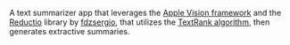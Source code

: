 A text summarizer app that leverages the [Apple Vision framework](https://developer.apple.com/documentation/vision) and the [Reductio](https://github.com/fdzsergio/Reductio) library by [fdzsergio](https://github.com/fdzsergio), that utilizes the [TextRank algorithm](https://web.eecs.umich.edu/~mihalcea/papers/mihalcea.emnlp04.pdf), then generates extractive summaries.

